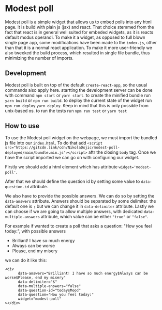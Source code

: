 # Modest poll


Modest poll is a simple widget that allows us to embed polls into any html page. It is build with plain js (jsx) and react. 
That choice stemmed from the fact that react is in general well suited for embeded widgets, as it is reacts default modus operandi. To make it a widget, as opposed to full blown single page app, some modifications have been made to the `index.js`, other than that it is a normal react application. To make it more user-friendly we also tweeked the build process, which resulted in single file bundle, thus minimizing the number of imports. 

## Development

Modest poll is built on top of the default `create-react-app`, so the usual commands also apply here. 
startting the development server can be done with command `npm start` or `yarn start`.
to create the minified bundle run `yarn build` or `npm run build`. 
to deploy the current state of the widget run `npm run deploy` `yarn deploy`. Keep in mind that this is only possible from unix-based os.
to run the tests run `npm run test` or `yarn test`


## How to use

To use the Modest poll widget on the webpage, we must import the bundled js file into our `index.html`. To do that add `<script src="https://gitcdn.link/cdn/NikolaDojic/modest-poll-deployed/main/bundle.min.js"></script>` aftr the closing `body` tag.
Once we have the script imported we can go on with configuring our widget.

Firstly we should add a html element which has attribute `widget='modest-poll'`.

After that we should define the question id by setting some value to `data-question-id` attribute.

We also have to provide the possible answers. We can do so by setting the `data-answers` attribute. Answers should be separated by some delimiter. 
the default one is `;` but we can change it in `data-delimiter` attribute. Lastly we can choose if we are going to allow multiple answers, with dedicated `data-multiple-answers` attribute, which value can be either `"true"` or `"false"`.

For example if wanted to create a poll that asks a question: "How you feel today:", with possible answers
- Brilliant! I have so much energy
- Always can be worse
- Please, end my misery

we can do it like this:
```
<div  
      data-answers="Brilliant! I have so much energy$Always can be worse$Please, end my misery"
      data-delimiter="$"
      data-multiple-answers="false"
      data-question-id="todaysMood"
      data-question="How you feel today:"
      widget="modest-poll"
></div>
``` 


